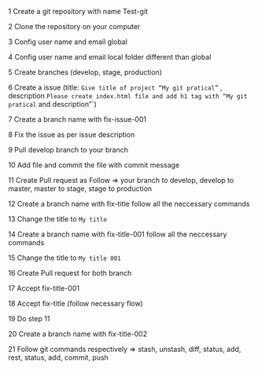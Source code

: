 1 Create a git repository with name Test-git

2 Clone the repository on your computer

3 Config user name and email global

4 Config user name and email local folder different than global

5 Create branches (develop, stage, production)

6 Create a issue (title: `Give title of project “My git pratical”` ,
 description `Please create index.html file and add h1 tag with “My git pratical` and 
description”`)

7 Create a branch name with fix-issue-001

8 Fix the issue as per issue description

9 Pull develop branch to your branch

10 Add file and commit the file with commit message

11 Create Pull request as Follow => your branch to develop, develop to master, master to stage, 
stage to production

12 Create a branch name with fix-title follow all the neccessary commands

13 Change the title to `My title`

14 Create a branch name with fix-title-001 follow all the neccessary commands

15 Change the title to `My title 001`

16 Create Pull request for both branch

17 Accept fix-title-001

18 Accept fix-title (follow necessary flow)

19 Do step 11

20 Create a branch name with fix-title-002

21 Follow git commands respectively => stash, unstash, diff, status, add, rest, status, add, commit, 
push
